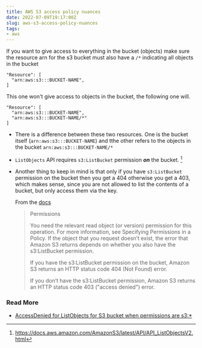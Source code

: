 ```yaml
---
title: AWS S3 access policy nuances
date: 2022-07-09T19:17:00Z
slug: aws-s3-access-policy-nuances
tags:
- aws
---
```


If you want to give access to everything in the bucket (objects) make sure the
resource arn for the s3 bucket must also have a `/*` indicating all objects in the bucket

```
"Resource": [
  "arn:aws:s3:::BUCKET-NAME",
]
```
This one won't give access to objects in the bucket, the following one will.

```
"Resource": [
  "arn:aws:s3:::BUCKET-NAME",
  "arn:aws:s3:::BUCKET-NAME/*"
]
```

- There is a difference between these two resources. One is the bucket
  itself (`arn:aws:s3:::BUCKET-NAME`) and tthe other refers to the objects in
  the bucket `arn:aws:s3:::BUCKET-NAME/*`
- `ListObjects` API requires `s3:ListBucket` permission ***on*** the
  bucket. [^1]
- Another thing to keep in mind is that only if you have `s3:ListBucket`
  permission on the bucket then you get a 404 otherwise you get a 403, which
  makes sense, since you are not allowed to list the contents of a bucket, but
  only access them via the key.

  From the [docs](https://docs.aws.amazon.com/AmazonS3/latest/API/API_GetObject.html)
  
  > Permissions
  > 
  > You need the relevant read object (or version) permission for this operation.
  > For more information, see Specifying Permissions in a Policy. If the object
  > that you request doesn’t exist, the error that Amazon S3 returns depends on
  > whether you also have the s3:ListBucket permission.
  > 
  > If you have the s3:ListBucket permission on the bucket, Amazon S3 returns an
  > HTTP status code 404 (Not Found) error.
  > 
  > If you don’t have the s3:ListBucket permission, Amazon S3 returns an HTTP
  > status code 403 ("access denied") error.

### Read More
- [AccessDenied for ListObjects for S3 bucket when permissions are s3:\*](https://stackoverflow.com/questions/38774798/accessdenied-for-listobjects-for-s3-bucket-when-permissions-are-s3)

[^1]: https://docs.aws.amazon.com/AmazonS3/latest/API/API_ListObjectsV2.html
